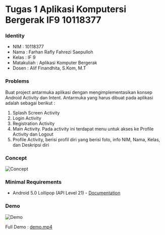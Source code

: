 # Tugas 1 Aplikasi Komputersi Bergerak IF9 10118377

### Identity

- NIM : 10118377
- Nama : Farhan Rafly Fahrezi Saepulloh
- Kelas : IF 9
- Matakuliah : Aplikasi Komputer Bergerak
- Dosen : Alif Finandhita, S.Kom, M.T

### Problems

Buat project antarmuka aplikasi dengan mengimplementasikan konsep Android Activity dan Intent. Antarmuka yang harus dibuat pada aplikasi adalah sebagai berikut :
1. Splash Screen Activity
2. Login Activity
3. Registration Activity
4. Main Activity. Pada activity ini terdapat menu untuk akses ke Profile Activity dan Logout
5. Profile Activity, berisi profil diri yang berisi foto, info NIM, Nama, Kelas, dan Deskripsi diri

### Concept

![Concept](https://firebasestorage.googleapis.com/v0/b/data-center-production.appspot.com/o/random%2FDiagram.png?alt=media&token=ba2225fa-e901-4d83-83e7-a33adca9e334 "Concept")

### Minimal Requirements

- Android 5.0 Lollipop (API Level 21) - [Documentation](https://developer.android.com/studio/releases/platforms#5.0)

### Demo

![Demo](https://media.giphy.com/media/HWy6WBmfwt6b7AGGyT/giphy.gif "Demo")

Full Demo : [demo.mp4](https://firebasestorage.googleapis.com/v0/b/data-center-production.appspot.com/o/random%2FAndroid%20Emulator%20-%20Pixel_3a_API_30_x86_5554%202021-04-07%2009-40-33.mp4?alt=media&token=44a9515a-6904-4889-89fe-39a63a07aa54)
